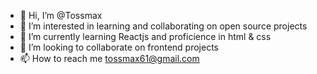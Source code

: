 - 👋 Hi, I’m @Tossmax
- 👀 I’m interested in learning and collaborating on open source projects
- 🌱 I’m currently learning Reactjs and proficience in html & css
- 💞️ I’m looking to collaborate on frontend projects
- 📫 How to reach me tossmax61@gmail.com

<!---
Tossmax/Tossmax is a ✨ special ✨ repository because its `README.md` (this file) appears on your GitHub profile.
You can click the Preview link to take a look at your changes.
--->
